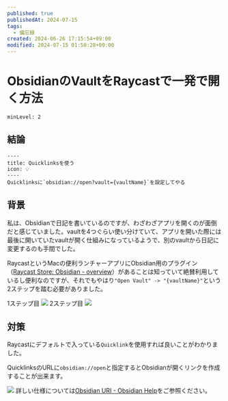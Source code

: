 ```yaml
---
published: true
publishedAt: 2024-07-15
tags:
  - 備忘録
created: 2024-06-26 17:15:54+09:00
modified: 2024-07-15 01:50:28+09:00
---
```


# ObsidianのVaultをRaycastで一発で開く方法

```table-of-contents
minLevel: 2
```

## 結論

```callout
----
title: Quicklinksを使う
icon: 💡
----
Quicklinksに`obsidian://open?vault={vaultName}`を設定してやる
```

## 背景

私は、Obsidianで日記を書いているのですが、わざわざアプリを開くのが面倒だと感じていました。vaultを4つぐらい使い分けていて、アプリを開いた際には最後に開いていたvaultが開く仕組みになっているようで、別のvaultから日記に変更するのも手間でした。

RaycastというMacの便利ランチャーアプリにObsidian用のプラグイン（[Raycast Store: Obsidian - overview](https://www.raycast.com/KevinBatdorf/obsidian)）があることは知っていて絶賛利用しているし便利なのですが、それでもやはり`"Open Vault" -> "{vaultName}"`という2ステップを踏む必要がありました。

1ステップ目
![](スクリーンショット%202024-07-15%201.45.49.png)
2ステップ目
![](スクリーンショット%202024-07-15%201.46.07.png)

## 対策

Raycastにデフォルトで入っている`Quicklink`を使用すれば良いことがわかりました。

QuicklinksのURLに`obsidian://open`と指定するとObsidianが開くリンクを作成することが出来ます。

![](スクリーンショット%202024-07-15%201.47.22.png)
詳しい仕様については[Obsidian URI - Obsidian Help](https://help.obsidian.md/Extending+Obsidian/Obsidian+URI)をご参照ください。
